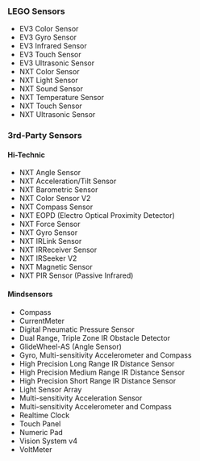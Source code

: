 ### LEGO Sensors
* EV3 Color Sensor
* EV3 Gyro Sensor
* EV3 Infrared Sensor
* EV3 Touch Sensor
* EV3 Ultrasonic Sensor
* NXT Color Sensor
* NXT Light Sensor
* NXT Sound Sensor
* NXT Temperature Sensor
* NXT Touch Sensor
* NXT Ultrasonic Sensor

### 3rd-Party Sensors
#### Hi-Technic
* NXT Angle Sensor
* NXT Acceleration/Tilt Sensor
* NXT Barometric Sensor
* NXT Color Sensor V2
* NXT Compass Sensor
* NXT EOPD (Electro Optical Proximity Detector)
* NXT Force Sensor
* NXT Gyro Sensor
* NXT IRLink Sensor
* NXT IRReceiver Sensor
* NXT IRSeeker V2
* NXT Magnetic Sensor
* NXT PIR Sensor (Passive Infrared)
#### Mindsensors
* Compass
* CurrentMeter
* Digital Pneumatic Pressure Sensor
* Dual Range, Triple Zone IR Obstacle Detector
* GlideWheel-AS (Angle Sensor)
* Gyro, Multi-sensitivity Accelerometer and Compass
* High Precision Long Range IR Distance Sensor
* High Precision Medium Range IR Distance Sensor
* High Precision Short Range IR Distance Sensor
* Light Sensor Array
* Multi-sensitivity Acceleration Sensor
* Multi-sensitivity Accelerometer and Compass
* Realtime Clock
* Touch Panel
* Numeric Pad
* Vision System v4
* VoltMeter
